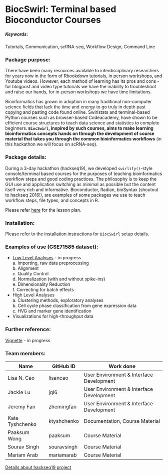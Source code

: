 # BiocSwirl: Terminal based Bioconductor Courses 

##### Keywords: 
Tutorials, Communication, scRNA-seq, Workflow Design, Command Line

### Package purpose:
There have been many resources available to interdisciplinary researchers for years now in the form of Rbookdown tutorials, in person workshops, and Youtube videos. However, each method of learning has its pros and cons - for blogpost and video type tutorials we have the inability to troubleshoot and raise our hands, for in-person workshops we have time limitations. 

Bioinformatics has grown in adoption in many traditional non-computer science fields that lack the time and energy to go truly in depth past copying and pasting code found online. Swirlstats and terminal-based Python courses such as browser-based Codeacademy, have shown to be efficient course structures to teach data science and statistics to complete beginners. **`BiocSwirl`, inspired by such courses, aims to make learning bioinformatics concepts hands on through the development of course material that takes you through the common bioinformatics workflows** (in this hackathon we will focus on scRNA-seq).

### Package details:
During a 3-day hackathon (hackseq19), we developed `swirlify()`-style console/terminal based courses for the purposes of teaching bioinformatics workflow steps and good coding practices. The philosophy is to keep the GUI use and application switching as minimal as possible but the content itself very rich and informative. Bioconductor, Radian, bioSyntax (shoutout to hackseq 2016!), are examples of some packages we use to teach workflow steps, file types, and concepts in R.

Please refer [here](biocswirl_package/courses/scrna_seq/docs/lessonplan_template) for the lesson plan.

### Installation:
Please refer to the [installation instructions](biocswirl_dev/devenv_install) for `BiocSwirl` setup details.

### Examples of use (GSE71585 dataset):
- [Low Level Analyses](biocswirl_package/courses/scrna_seq/lessons/low_level/low_level.yaml) - in progress  
a. Importing, raw data preprocessing   
b. Alignment  
c. Quality Control   
d. Normalization (with and without spike-ins)  
e. Dimensionality Reduction  
f. Correcting for batch effects  
- High Level Analyses    
a. Clustering methods, exploratory analyses    
b. Cell cycle phase classification from gene expression data  
c. HVG and marker gene identification  
- Visualizations for high-throughput data

### Further reference:
[Vignette](vignettes/package_intro.Rmd) - in progress

### Team members:

| Name | GitHub ID | Work done |
| ---- | --------- | --------- |
| Lisa N. Cao | lisancao | User Environment & Interface Development |
| Jackie Lu | jql6 | User Environment & Interface Development |
| Jeremy Fan | zhemingfan | User Environment & Interface Development |
| Kate Tyshchenko | ktyshchenko | Documentation, Course Material |
| Paaksum Wong | paaksum | Course Material |
| Sourav Singh | souravsingh | Course Material |   
| Mariam Arab | mariamarab | Course Material |    

[Details about hackseq19 project](https://github.com/lisancao/biocswirl/tree/master/biocswirl_dev)
